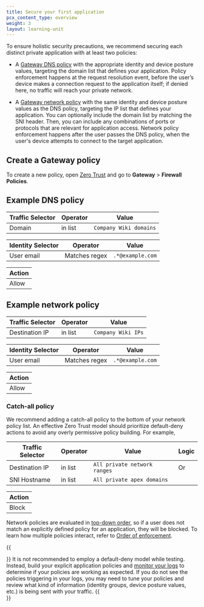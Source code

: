```yaml
---
title: Secure your first application
pcx_content_type: overview
weight: 3
layout: learning-unit
---
```


To ensure holistic security precautions, we recommend securing each distinct private application with at least two policies:

- A [Gateway DNS policy](/cloudflare-one/policies/gateway/dns-policies/) with the appropriate identity and device posture values, targeting the domain list that defines your application. Policy enforcement happens at the request resolution event, before the user’s device makes a connection request to the application itself; if denied here, no traffic will reach your private network.

- A [Gateway network policy](/cloudflare-one/policies/gateway/network-policies/) with the same identity and device posture values as the DNS policy, targeting the IP list that defines your application.  You can optionally include the domain list by matching the SNI header. Then, you can include any combinations of ports or protocols that are relevant for application access. Network policy enforcement happens after the user passes the DNS policy, when the user's device attempts to connect to the target application.

## Create a Gateway policy

To create a new policy, open [Zero Trust](https://one.dash.cloudflare.com/) and go to **Gateway** > **Firewall Policies**.

## Example DNS policy

| Traffic Selector | Operator | Value                  |
| -------- | -------- | ---------------------- |
| Domain   | in list  | `Company Wiki domains` |

| Identity Selector | Operator | Value                  |
| -------- | -------- | ---------------------- |
| User email  | Matches regex  | `.*@example.com` |

| Action |
| ------ |
| Allow  |

## Example network policy

| Traffic Selector | Operator | Value                  |
| -------- | -------- | ---------------------- |
| Destination IP   | in list  | `Company Wiki IPs` |

| Identity Selector | Operator | Value                  |
| -------- | -------- | ---------------------- |
| User email  | Matches regex  | `.*@example.com` |

| Action |
| ------ |
| Allow  |

### Catch-all policy

We recommend adding a catch-all policy to the bottom of your network policy list. An effective Zero Trust model should prioritize default-deny actions to avoid any overly permissive policy building. For example,

| Traffic Selector | Operator | Value          | Logic |
| -------- | -------- | ---------------------- | ----- |
| Destination IP   | in list  | `All private network ranges` | Or  |
| SNI Hostname   | in list | `All private apex domains` | |

| Action |
| ------ |
| Block  |

Network policies are evaluated in [top-down order](/cloudflare-one/policies/gateway/order-of-enforcement/#order-of-precedence), so if a user does not match an explicitly defined policy for an application, they will be blocked.
To learn how multiple policies interact, refer to [Order of enforcement](/cloudflare-one/policies/gateway/order-of-enforcement/).

{{<Aside type="note">}}
It is not recommended to employ a default-deny model while testing. Instead, build your explicit application policies and [monitor your logs](/cloudflare-one/insights/logs/gateway-logs/) to determine if your policies are working as expected. If you do not see the policies triggering in your logs, you may need to tune your policies and review what kind of information (identity groups, device posture values, etc.) is being sent with your traffic.
{{</Aside>}}